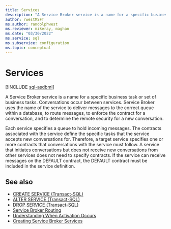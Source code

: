 ```yaml
---
title: Services
description: "A Service Broker service is a name for a specific business task or set of business tasks."
author: rwestMSFT
ms.author: randolphwest
ms.reviewer: mikeray, maghan
ms.date: "03/30/2022"
ms.service: sql
ms.subservice: configuration
ms.topic: conceptual
---
```


# Services

[!INCLUDE [sql-asdbmi](../../includes/applies-to-version/sql-asdbmi.md)]

A Service Broker service is a name for a specific business task or set of business tasks. Conversations occur between services. Service Broker uses the name of the service to deliver messages to the correct queue within a database, to route messages, to enforce the contract for a conversation, and to determine the remote security for a new conversation.

Each service specifies a queue to hold incoming messages. The contracts associated with the service define the specific tasks that the service accepts new conversations for. Therefore, a target service specifies one or more contracts that conversations with the service must follow. A service that initiates conversations but does not receive new conversations from other services does not need to specify contracts. If the service can receive messages on the DEFAULT contract, the DEFAULT contract must be included in the service definition.

## See also

- [CREATE SERVICE (Transact-SQL)](../../t-sql/statements/create-service-transact-sql.md)
- [ALTER SERVICE (Transact-SQL)](../../t-sql/statements/alter-service-transact-sql.md)
- [DROP SERVICE (Transact-SQL)](../../t-sql/statements/drop-service-transact-sql.md)
- [Service Broker Routing](service-broker-routing.md)
- [Understanding When Activation Occurs](understanding-when-activation-occurs.md)
- [Creating Service Broker Services](creating-service-broker-services.md)